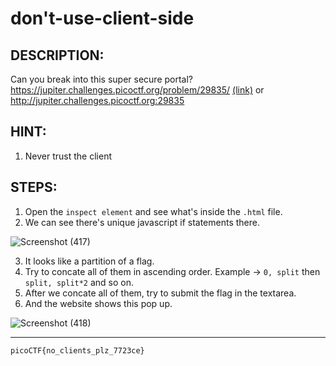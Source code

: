 # don't-use-client-side
## DESCRIPTION:
Can you break into this super secure portal? https://jupiter.challenges.picoctf.org/problem/29835/ [(link)](https://jupiter.challenges.picoctf.org/problem/29835/) or http://jupiter.challenges.picoctf.org:29835
## HINT:
1. Never trust the client
## STEPS:
1. Open the `inspect element` and see what's inside the `.html` file.
2. We can see there's unique javascript if statements there.

![Screenshot (417)](https://user-images.githubusercontent.com/70703371/172823993-05862a70-0ced-4cca-b42d-2bcdf2810eb5.png)

3. It looks like a partition of a flag.
4. Try to concate all of them in ascending order. Example -> `0, split` then `split, split*2` and so on.
5. After we concate all of them, try to submit the flag in the textarea.
6. And the website shows this pop up.

![Screenshot (418)](https://user-images.githubusercontent.com/70703371/172824779-e7513b7a-042a-4834-8ff2-5ccb17ecf728.png)


---

```
picoCTF{no_clients_plz_7723ce}
```
